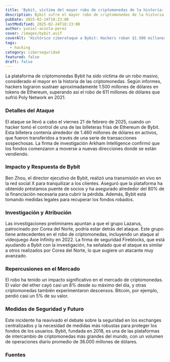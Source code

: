 ```yaml
---
title: 'Bybit, víctima del mayor robo de criptomonedas de la historia: $1.500 millones desaparecen.'
description: Bybit sufre el mayor robo de criptomonedas de la historia, con pérdidas estimadas en $1.500 millones. Un golpe sin precedentes en el mundo de los activos digitales.
pubDate: 2025-02-24T18:23:00
lastModified: 2025-02-24T18:23:00
author: yuniel-acosta-perez
cover: /images/bybit.avif
coverAlt: 'Histórico ciberataque a Bybit: Hackers roban $1.500 millones en criptomonedas. Descubre los detalles del mayor desfalco en la historia del cibercrimen.'
tags:
  - hacking
category: ciberseguridad
featured: false
draft: false
---
```

La plataforma de criptomonedas Bybit ha sido víctima de un robo masivo, considerado el mayor en la historia de las criptomonedas. Según informes, hackers lograron sustraer aproximadamente 1.500 millones de dólares en tokens de Ethereum, superando así el robo de 611 millones de dólares que sufrió Poly Network en 2021.

### Detalles del Ataque

El ataque se llevó a cabo el viernes 21 de febrero de 2025, cuando un hacker tomó el control de una de las billeteras frías de Ethereum de Bybit. Esta billetera contenía alrededor de 1.460 millones de dólares en activos, que fueron transferidos a través de una serie de transacciones sospechosas. La firma de investigación Arkham Intelligence confirmó que los fondos comenzaron a moverse a nuevas direcciones donde se están vendiendo.

### Impacto y Respuesta de Bybit

Ben Zhou, el director ejecutivo de Bybit, realizó una transmisión en vivo en la red social X para tranquilizar a los clientes. Aseguró que la plataforma ha obtenido préstamos puente de socios y ha asegurado alrededor del 80% de la financiación necesaria para cubrir la pérdida. Además, Bybit está tomando medidas legales para recuperar los fondos robados.

### Investigación y Atribución

Las investigaciones preliminares apuntan a que el grupo Lazarus, patrocinado por Corea del Norte, podría estar detrás del ataque. Este grupo tiene antecedentes en el robo de criptomonedas, incluyendo un ataque al videojuego Axie Infinity en 2022. La firma de seguridad Fireblocks, que está ayudando a Bybit con la investigación, ha señalado que el ataque es similar a otros realizados por Corea del Norte, lo que sugiere un atacante muy avanzado.

### Repercusiones en el Mercado

El robo ha tenido un impacto significativo en el mercado de criptomonedas. El valor del ether cayó casi un 8% desde su máximo del día, y otras criptomonedas también experimentaron descensos. Bitcoin, por ejemplo, perdió casi un 5% de su valor.

### Medidas de Seguridad y Futuro

Este incidente ha reavivado el debate sobre la seguridad en los exchanges centralizados y la necesidad de medidas más robustas para proteger los fondos de los usuarios. Bybit, fundada en 2018, es una de las plataformas de intercambio de criptomonedas más grandes del mundo, con un volumen de operaciones diario promedio de 36.000 millones de dólares.

### Fuentes

[^1]: [BBC News Mundo: Hackers realizan "el mayor robo en la historia de las criptomonedas" al sustraer US$1.500 millones de la empresa global Bybit](https://www.bbc.com/mundo/articles/c78e947586eo)

[^2]: [La Vanguardia: El mayor robo de criptomonedas de la historia: 1.500 millones vuelan de Bybit](https://www.lavanguardia.com/economia/20250222/10411969/mayor-robo-criptomonedas-asd-historia-1-500-millones-vuelan-bybit.html)

[^3]: [Emol: El robo más grande de la historia de las criptomonedas que sufrió Bybit: Unos US$1.500 millones](https://www.emol.com/noticias/Economia/2025/02/24/1158389/robo-criptomonedas-bybit.html)

[^4]: [La Nación: Realizan el robo más grande de la historia de las criptomonedas](https://www.lanacion.com.ar/economia/IA/realizan-el-robo-mas-grande-de-la-historia-de-las-criptomonedas-nid21022025/)

[^5]: [Clarín: Hackearon al gigante cripto Bybit y se robaron casi 1.500 millones de dólares: es el golpe más grande en la historia](https://www.clarin.com/tecnologia/hackearon-gigante-cripto-bybit-robaron-1500-millones-dolares-golpe-grande-historia-cripto_0_6owYU2ldh4.html)
